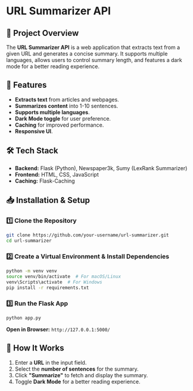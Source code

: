 # URL Summarizer API

## 📌 Project Overview
The **URL Summarizer API** is a web application that extracts text from a given URL and generates a concise summary. It supports multiple languages, allows users to control summary length, and features a dark mode for a better reading experience.

## 🚀 Features
- **Extracts text** from articles and webpages.
- **Summarizes content** into 1-10 sentences.
- **Supports multiple languages**.
- **Dark Mode toggle** for user preference.
- **Caching** for improved performance.
- **Responsive UI**.

## 🛠️ Tech Stack
- **Backend:** Flask (Python), Newspaper3k, Sumy (LexRank Summarizer)
- **Frontend:** HTML, CSS, JavaScript
- **Caching:** Flask-Caching

## 📥 Installation & Setup
### 1️⃣ Clone the Repository
```bash
git clone https://github.com/your-username/url-summarizer.git
cd url-summarizer
```

### 2️⃣ Create a Virtual Environment & Install Dependencies
```bash
python -m venv venv
source venv/bin/activate  # For macOS/Linux
venv\Scripts\activate  # For Windows
pip install -r requirements.txt
```

### 3️⃣ Run the Flask App
```bash
python app.py
```
**Open in Browser:** `http://127.0.0.1:5000/`

## 🔧 How It Works
1. Enter a **URL** in the input field.
2. Select the **number of sentences** for the summary.
3. Click **"Summarize"** to fetch and display the summary.
4. Toggle **Dark Mode** for a better reading experience.

